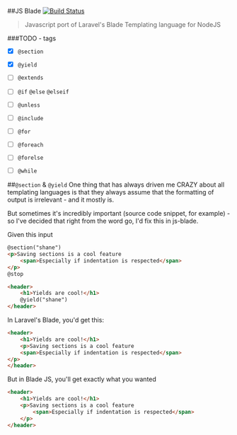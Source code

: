##JS Blade [![Build Status](https://travis-ci.org/shakyShane/js-blade.svg?branch=master)](https://travis-ci.org/shakyShane/js-blade)

> Javascript port of Laravel's Blade Templating language for NodeJS

###TODO - tags

- [x] `@section`
- [x] `@yield`
- [ ] `@extends`
- [ ] `@if` `@else` `@elseif`
- [ ] `@unless`
- [ ] `@include`
- [ ] `@for`
- [ ] `@foreach`
- [ ] `@forelse`
- [ ] `@while`


##`@section` & `@yield`
One thing that has always driven me CRAZY about all templating
languages is that they always assume that the formatting of output
is irrelevant - and it mostly is.

But sometimes it's incredibly important (source code snippet, for example) - so I've decided that right from the word go, I'd fix this in js-blade.

Given this input

```html
@section("shane")
<p>Saving sections is a cool feature
    <span>Especially if indentation is respected</span>
</p>
@stop

<header>
    <h1>Yields are cool!</h1>
    @yield("shane")
</header>
```

In Laravel's Blade, you'd get this:

```html
<header>
    <h1>Yields are cool!</h1>
    <p>Saving sections is a cool feature
    <span>Especially if indentation is respected</span>
</p>
</header>
```

But in Blade JS, you'll get exactly what you wanted

```html
<header>
    <h1>Yields are cool!</h1>
    <p>Saving sections is a cool feature
        <span>Especially if indentation is respected</span>
    </p>
</header>
```


